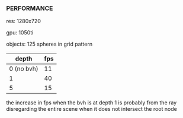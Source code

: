 ### PERFORMANCE
res: 1280x720

gpu: 1050ti

objects: 125 spheres in grid pattern

| depth      |  fps |
| ---------- | ---- |
| 0 (no bvh) |  11  |
| 1          |  40  |
| 5          |  15  |

the increase in fps when the bvh is at depth 1 is probably from the ray disregarding the entire scene when it does not intersect the root node

